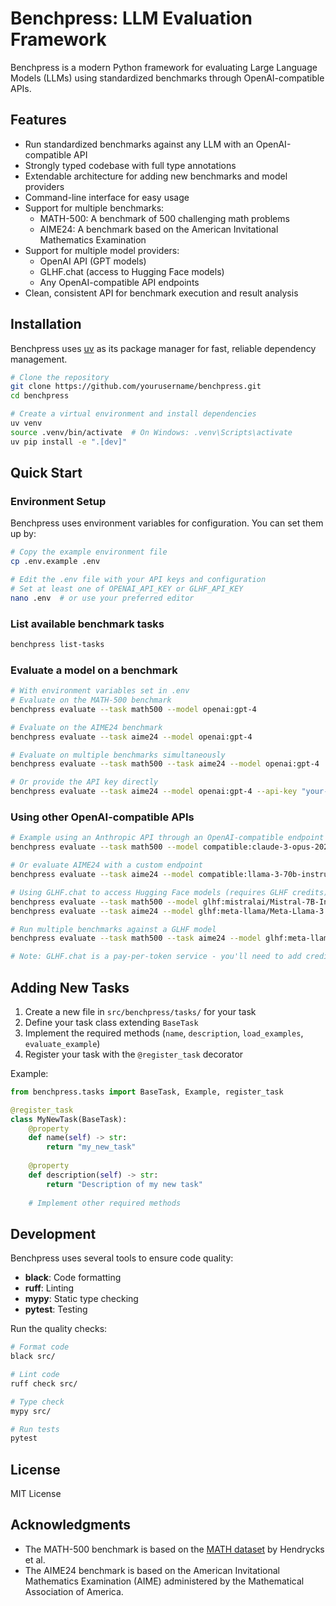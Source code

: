 # Benchpress: LLM Evaluation Framework

Benchpress is a modern Python framework for evaluating Large Language Models (LLMs) using standardized benchmarks through OpenAI-compatible APIs.

## Features

- Run standardized benchmarks against any LLM with an OpenAI-compatible API
- Strongly typed codebase with full type annotations
- Extendable architecture for adding new benchmarks and model providers
- Command-line interface for easy usage
- Support for multiple benchmarks:
  - MATH-500: A benchmark of 500 challenging math problems
  - AIME24: A benchmark based on the American Invitational Mathematics Examination
- Support for multiple model providers:
  - OpenAI API (GPT models)
  - GLHF.chat (access to Hugging Face models)
  - Any OpenAI-compatible API endpoints
- Clean, consistent API for benchmark execution and result analysis

## Installation

Benchpress uses [uv](https://github.com/astral-sh/uv) as its package manager for fast, reliable dependency management.

```bash
# Clone the repository
git clone https://github.com/yourusername/benchpress.git
cd benchpress

# Create a virtual environment and install dependencies
uv venv
source .venv/bin/activate  # On Windows: .venv\Scripts\activate
uv pip install -e ".[dev]"
```

## Quick Start

### Environment Setup

Benchpress uses environment variables for configuration. You can set them up by:

```bash
# Copy the example environment file
cp .env.example .env

# Edit the .env file with your API keys and configuration
# Set at least one of OPENAI_API_KEY or GLHF_API_KEY
nano .env  # or use your preferred editor
```

### List available benchmark tasks

```bash
benchpress list-tasks
```

### Evaluate a model on a benchmark

```bash
# With environment variables set in .env
# Evaluate on the MATH-500 benchmark
benchpress evaluate --task math500 --model openai:gpt-4

# Evaluate on the AIME24 benchmark
benchpress evaluate --task aime24 --model openai:gpt-4

# Evaluate on multiple benchmarks simultaneously
benchpress evaluate --task math500 --task aime24 --model openai:gpt-4

# Or provide the API key directly
benchpress evaluate --task aime24 --model openai:gpt-4 --api-key "your-api-key" --limit 1
```

### Using other OpenAI-compatible APIs

```bash
# Example using an Anthropic API through an OpenAI-compatible endpoint
benchpress evaluate --task math500 --model compatible:claude-3-opus-20240229 --api-base "https://your-compatible-api-endpoint" --api-key "your-api-key"

# Or evaluate AIME24 with a custom endpoint
benchpress evaluate --task aime24 --model compatible:llama-3-70b-instruct --api-base "https://your-compatible-api-endpoint" --api-key "your-api-key"

# Using GLHF.chat to access Hugging Face models (requires GLHF credits)
benchpress evaluate --task math500 --model glhf:mistralai/Mistral-7B-Instruct-v0.3 --api-key "your-glhf-api-key"
benchpress evaluate --task aime24 --model glhf:meta-llama/Meta-Llama-3.1-8B-Instruct --system-prompt "You are a math tutor specializing in competition math."

# Run multiple benchmarks against a GLHF model
benchpress evaluate --task math500 --task aime24 --model glhf:meta-llama/Meta-Llama-3.1-8B-Instruct

# Note: GLHF.chat is a pay-per-token service - you'll need to add credits at https://glhf.chat/billing
```

## Adding New Tasks

1. Create a new file in `src/benchpress/tasks/` for your task
2. Define your task class extending `BaseTask`
3. Implement the required methods (`name`, `description`, `load_examples`, `evaluate_example`)
4. Register your task with the `@register_task` decorator

Example:

```python
from benchpress.tasks import BaseTask, Example, register_task

@register_task
class MyNewTask(BaseTask):
    @property
    def name(self) -> str:
        return "my_new_task"
    
    @property
    def description(self) -> str:
        return "Description of my new task"
    
    # Implement other required methods
```

## Development

Benchpress uses several tools to ensure code quality:

- **black**: Code formatting
- **ruff**: Linting
- **mypy**: Static type checking
- **pytest**: Testing

Run the quality checks:

```bash
# Format code
black src/

# Lint code
ruff check src/

# Type check
mypy src/

# Run tests
pytest
```

## License

MIT License

## Acknowledgments

- The MATH-500 benchmark is based on the [MATH dataset](https://github.com/hendrycks/math) by Hendrycks et al.
- The AIME24 benchmark is based on the American Invitational Mathematics Examination (AIME) administered by the Mathematical Association of America.